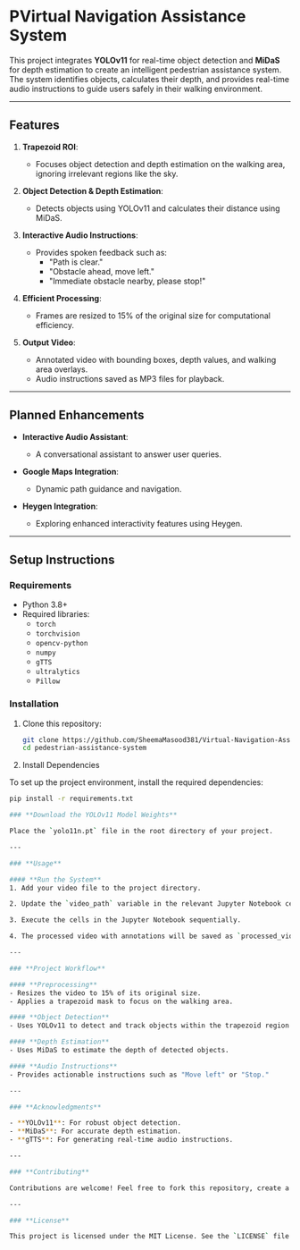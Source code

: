 # **PVirtual Navigation Assistance System**

This project integrates **YOLOv11** for real-time object detection and **MiDaS** for depth estimation to create an intelligent pedestrian assistance system. The system identifies objects, calculates their depth, and provides real-time audio instructions to guide users safely in their walking environment.

---

## **Features**

1. **Trapezoid ROI**:
   - Focuses object detection and depth estimation on the walking area, ignoring irrelevant regions like the sky.

2. **Object Detection & Depth Estimation**:
   - Detects objects using YOLOv11 and calculates their distance using MiDaS.

3. **Interactive Audio Instructions**:
   - Provides spoken feedback such as:
     - "Path is clear."
     - "Obstacle ahead, move left."
     - "Immediate obstacle nearby, please stop!"

4. **Efficient Processing**:
   - Frames are resized to 15% of the original size for computational efficiency.

5. **Output Video**:
   - Annotated video with bounding boxes, depth values, and walking area overlays.
   - Audio instructions saved as MP3 files for playback.

---

## **Planned Enhancements**

- **Interactive Audio Assistant**:
  - A conversational assistant to answer user queries.

- **Google Maps Integration**:
  - Dynamic path guidance and navigation.

- **Heygen Integration**:
  - Exploring enhanced interactivity features using Heygen.

---

## **Setup Instructions**

### **Requirements**
- Python 3.8+
- Required libraries:
  - `torch`
  - `torchvision`
  - `opencv-python`
  - `numpy`
  - `gTTS`
  - `ultralytics`
  - `Pillow`

### **Installation**
1. Clone this repository:
   ```bash
   git clone https://github.com/SheemaMasood381/Virtual-Navigation-Assistance-Yolo11
   cd pedestrian-assistance-system

2. Install Dependencies

To set up the project environment, install the required dependencies:

```bash
pip install -r requirements.txt

### **Download the YOLOv11 Model Weights**

Place the `yolo11n.pt` file in the root directory of your project.

---

### **Usage**

#### **Run the System**
1. Add your video file to the project directory.

2. Update the `video_path` variable in the relevant Jupyter Notebook cell to point to your video file.

3. Execute the cells in the Jupyter Notebook sequentially.

4. The processed video with annotations will be saved as `processed_video.mp4`.

---

### **Project Workflow**

#### **Preprocessing**
- Resizes the video to 15% of its original size.
- Applies a trapezoid mask to focus on the walking area.

#### **Object Detection**
- Uses YOLOv11 to detect and track objects within the trapezoid region.

#### **Depth Estimation**
- Uses MiDaS to estimate the depth of detected objects.

#### **Audio Instructions**
- Provides actionable instructions such as "Move left" or "Stop."

---

### **Acknowledgments**

- **YOLOv11**: For robust object detection.
- **MiDaS**: For accurate depth estimation.
- **gTTS**: For generating real-time audio instructions.

---

### **Contributing**

Contributions are welcome! Feel free to fork this repository, create a feature branch, and submit a pull request.

---

### **License**

This project is licensed under the MIT License. See the `LICENSE` file for details.

